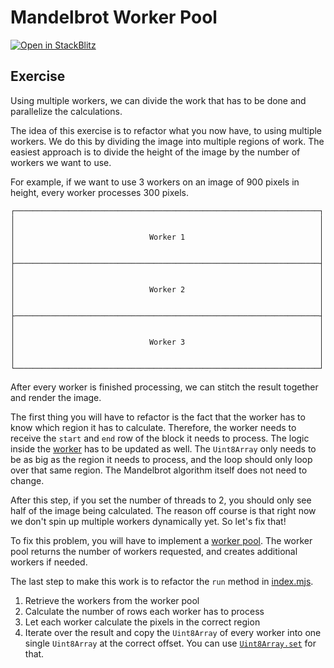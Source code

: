 # Mandelbrot Worker Pool

[![Open in StackBlitz](https://developer.stackblitz.com/img/open_in_stackblitz.svg)](https://stackblitz.com/fork/github/stackblitz/ng-be-workshop/tree/main/exercises/webassembly/3-mandelbrot/step-2-workerpool?file=src%2Findex.html)


## Exercise

Using multiple workers, we can divide the work that has to be done and parallelize the calculations.

The idea of this exercise is to refactor what you now have, to using multiple workers. We do this by dividing the image
into multiple regions of work. The easiest approach is to divide the height of the image by the number of workers we
want to use. 

For example, if we want to use 3 workers on an image of 900 pixels in height, every worker processes 300 pixels.

```
┌────────────────────────────────────────────────────────────────────┐
│                                                                    │
│                                                                    │
│                              Worker 1                              │
│                                                                    │
│                                                                    │
├────────────────────────────────────────────────────────────────────┤
│                                                                    │
│                                                                    │
│                              Worker 2                              │
│                                                                    │
│                                                                    │
├────────────────────────────────────────────────────────────────────┤
│                                                                    │
│                                                                    │
│                              Worker 3                              │
│                                                                    │
│                                                                    │
└────────────────────────────────────────────────────────────────────┘
```

After every worker is finished processing, we can stitch the result together and render the image.

The first thing you will have to refactor is the fact that the worker has to know which region it has to calculate.
Therefore, the worker needs to receive the `start` and `end` row of the block it needs to process. The logic inside the
[worker](./src/worker.mjs) has to be updated as well. The `Uint8Array` only needs to be as big as the region it needs to
process, and the loop should only loop over that same region. The Mandelbrot algorithm itself does not need to change.

After this step, if you set the number of threads to 2, you should only see half of the image being calculated. The
reason off course is that right now we don't spin up multiple workers dynamically yet. So let's fix that!

To fix this problem, you will have to implement a [worker pool](./src/worker-pool.mjs). The worker pool returns the
number of workers requested, and creates additional workers if needed.

The last step to make this work is to refactor the `run` method in [index.mjs](./src/index.mjs).
1. Retrieve the workers from the worker pool
2. Calculate the number of rows each worker has to process
3. Let each worker calculate the pixels in the correct region
4. Iterate over the result and copy the `Uint8Array` of every worker into one single `Uint8Array` at the correct offset.
You can use [`Uint8Array.set`](https://developer.mozilla.org/en-US/docs/Web/JavaScript/Reference/Global_Objects/TypedArray/set)
for that.
